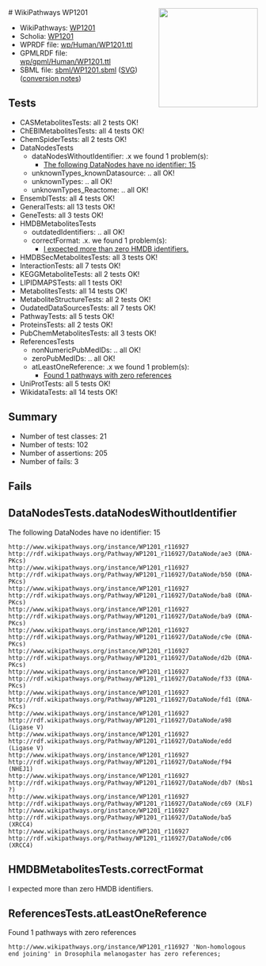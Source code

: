 <img style="float: right; width: 200px" src="../logo.png" />
# WikiPathways WP1201

* WikiPathways: [WP1201](https://identifiers.org/wikipathways:WP1201)
* Scholia: [WP1201](https://scholia.toolforge.org/wikipathways/WP1201)
* WPRDF file: [wp/Human/WP1201.ttl](../wp/Human/WP1201.ttl)
* GPMLRDF file: [wp/gpml/Human/WP1201.ttl](../wp/gpml/Human/WP1201.ttl)
* SBML file: [sbml/WP1201.sbml](../sbml/WP1201.sbml) ([SVG](../sbml/WP1201.svg)) ([conversion notes](../sbml/WP1201.txt))

## Tests
* CASMetabolitesTests: all 2 tests OK!
* ChEBIMetabolitesTests: all 4 tests OK!
* ChemSpiderTests: all 2 tests OK!
* DataNodesTests
    * dataNodesWithoutIdentifier: .x we found 1 problem(s):
        * [The following DataNodes have no identifier: 15](#8792c495)
    * unknownTypes_knownDatasource: .. all OK!
    * unknownTypes: .. all OK!
    * unknownTypes_Reactome: .. all OK!
* EnsemblTests: all 4 tests OK!
* GeneralTests: all 13 tests OK!
* GeneTests: all 3 tests OK!
* HMDBMetabolitesTests
    * outdatedIdentifiers: .. all OK!
    * correctFormat: .x. we found 1 problem(s):
        * [I expected more than zero HMDB identifiers.](#ad154c1e)
* HMDBSecMetabolitesTests: all 3 tests OK!
* InteractionTests: all 7 tests OK!
* KEGGMetaboliteTests: all 2 tests OK!
* LIPIDMAPSTests: all 1 tests OK!
* MetabolitesTests: all 14 tests OK!
* MetaboliteStructureTests: all 2 tests OK!
* OudatedDataSourcesTests: all 7 tests OK!
* PathwayTests: all 5 tests OK!
* ProteinsTests: all 2 tests OK!
* PubChemMetabolitesTests: all 3 tests OK!
* ReferencesTests
    * nonNumericPubMedIDs: .. all OK!
    * zeroPubMedIDs: .. all OK!
    * atLeastOneReference: .x we found 1 problem(s):
        * [Found 1 pathways with zero references](#35eb778e)
* UniProtTests: all 5 tests OK!
* WikidataTests: all 14 tests OK!


## Summary

* Number of test classes: 21
* Number of tests: 102
* Number of assertions: 205
* Number of fails: 3

## Fails

<a name="8792c495" />

## DataNodesTests.dataNodesWithoutIdentifier

The following DataNodes have no identifier: 15
```
http://www.wikipathways.org/instance/WP1201_r116927 http://rdf.wikipathways.org/Pathway/WP1201_r116927/DataNode/ae3 (DNA-PKcs)
http://www.wikipathways.org/instance/WP1201_r116927 http://rdf.wikipathways.org/Pathway/WP1201_r116927/DataNode/b50 (DNA-PKcs)
http://www.wikipathways.org/instance/WP1201_r116927 http://rdf.wikipathways.org/Pathway/WP1201_r116927/DataNode/ba8 (DNA-PKcs)
http://www.wikipathways.org/instance/WP1201_r116927 http://rdf.wikipathways.org/Pathway/WP1201_r116927/DataNode/ba9 (DNA-PKcs)
http://www.wikipathways.org/instance/WP1201_r116927 http://rdf.wikipathways.org/Pathway/WP1201_r116927/DataNode/c9e (DNA-PKcs)
http://www.wikipathways.org/instance/WP1201_r116927 http://rdf.wikipathways.org/Pathway/WP1201_r116927/DataNode/d2b (DNA-PKcs)
http://www.wikipathways.org/instance/WP1201_r116927 http://rdf.wikipathways.org/Pathway/WP1201_r116927/DataNode/f33 (DNA-PKcs)
http://www.wikipathways.org/instance/WP1201_r116927 http://rdf.wikipathways.org/Pathway/WP1201_r116927/DataNode/fd1 (DNA-PKcs)
http://www.wikipathways.org/instance/WP1201_r116927 http://rdf.wikipathways.org/Pathway/WP1201_r116927/DataNode/a98 (Ligase V)
http://www.wikipathways.org/instance/WP1201_r116927 http://rdf.wikipathways.org/Pathway/WP1201_r116927/DataNode/edd (Ligase V)
http://www.wikipathways.org/instance/WP1201_r116927 http://rdf.wikipathways.org/Pathway/WP1201_r116927/DataNode/f94 (NHEJ1)
http://www.wikipathways.org/instance/WP1201_r116927 http://rdf.wikipathways.org/Pathway/WP1201_r116927/DataNode/db7 (Nbs1 ?)
http://www.wikipathways.org/instance/WP1201_r116927 http://rdf.wikipathways.org/Pathway/WP1201_r116927/DataNode/c69 (XLF)
http://www.wikipathways.org/instance/WP1201_r116927 http://rdf.wikipathways.org/Pathway/WP1201_r116927/DataNode/ba5 (XRCC4)
http://www.wikipathways.org/instance/WP1201_r116927 http://rdf.wikipathways.org/Pathway/WP1201_r116927/DataNode/c06 (XRCC4)
```

<a name="ad154c1e" />

## HMDBMetabolitesTests.correctFormat

I expected more than zero HMDB identifiers.
<a name="35eb778e" />

## ReferencesTests.atLeastOneReference

Found 1 pathways with zero references
```
http://www.wikipathways.org/instance/WP1201_r116927 'Non-homologous end joining' in Drosophila melanogaster has zero references; 
```

